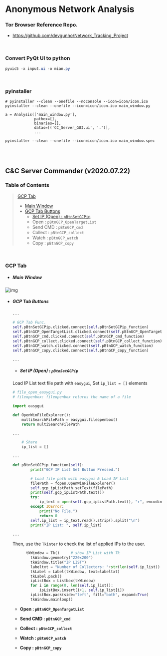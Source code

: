 # Anonymous Network Analysis

### Tor Browser Reference Repo.

- https://github.com/devgunho/Network_Tracking_Project

<br/>

### Convert PyQt UI to python

```powershell
pyuic5 -x input.ui -o mian.py
```

<br/>

### pyinstaller

```
# pyinstaller --clean --onefile --noconsole --icon=icon/icon.ico
pyinstaller --clean --onefile --icon=icon/icon.ico main_window.py
```

```
a = Analysis(['main_window.py'],
             pathex=[],
             binaries=[],
             datas=[('CC_Server_GUI.ui', '.')],
             ...
```

```
pyinstaller --clean --onefile --icon=icon/icon.ico main_window.spec
```

<br/>

<br/>

## C&C Server Commander (v2020.07.22)

### Table of Contents

> [GCP Tab](#GCP-Tab)
>
> - [Main Window](#Main-Window)
> - [GCP Tab Buttons](#GCP-Tab-Buttons)
>   - [Set IP (Open) : `pBtnSetGCPip`](#pBtnSetGCPip)
>   - Open : `pBtnGCP_OpenTargetList`
>   - Send CMD : `pBtnGCP_cmd`
>   - Collect : `pBtnGCP_collect`
>   - Watch : `pBtnGCP_watch`
>   - Copy : `pBtnGCP_copy`

<br/>

### GCP Tab

- ##### Main Window

![img](https://user-images.githubusercontent.com/41619898/88138535-d73bcc80-cc28-11ea-8e15-dd0337461888.png)

- ##### GCP Tab Buttons

  ```python
  ...
  
  # GCP Tab Func.
  self.pBtnSetGCPip.clicked.connect(self.pBtnSetGCPip_function)
  self.pBtnGCP_OpenTargetList.clicked.connect(self.pBtnGCP_OpenTargetList_function)
  self.pBtnGCP_cmd.clicked.connect(self.pBtnGCP_cmd_function)
  self.pBtnGCP_collect.clicked.connect(self.pBtnGCP_collect_function)
  self.pBtnGCP_watch.clicked.connect(self.pBtnGCP_watch_function)
  self.pBtnGCP_copy.clicked.connect(self.pBtnGCP_copy_function)
  
  ...
  ```

  <a name="pBtnSetGCPip"></a>

  - ##### Set IP (Open) : `pBtnSetGCPip`

  Load IP List text file path with `easygui`, Set `ip_list = []` elements

  ```python
  # file_open_easygui.py
  # fileopenbox: fileopenbox returns the name of a file
  
  import easygui
  
  def OpenWinFileExplorer():
      multiSearchFilePath = easygui.fileopenbox()
      return multiSearchFilePath
  ```

  ```python
  ...
  
      # Share
      ip_list = []
  
  ...
  
  def pBtnSetGCPip_function(self):
          print("GCP IP List Set Buttun Pressed.")
  
          # Load file path with easygui & Load IP List
          filePath = fopen.OpenWinFileExplorer()
          self.gcp_ipListPath.setText(filePath)
          print(self.gcp_ipListPath.text())
          try:
              ip_text = open(self.gcp_ipListPath.text(), "r", encoding='utf8')
          except IOError:
              print("No File.")
              return 0
          self.ip_list = ip_text.read().strip().split("\n")
          print("IP List: ", self.ip_list)
          
  ...
  ```

  Then, use the `Tkinter` to check the list of applied IPs to the user.

  ```python
  		tkWindow = Tk()     # show IP List with Tk
          tkWindow.geometry("220x200")
          tkWindow.title("IP LIST")
          labeltxt = "Number of Collectors: "+str(len(self.ip_list))
          tkLabel = Label(tkWindow, text=labeltxt)
          tkLabel.pack()
          ipListBox = Listbox(tkWindow)
          for i in range(0, len(self.ip_list)):
              ipListBox.insert(i+1, self.ip_list[i])
          ipListBox.pack(side="left", fill="both", expand=True)
          tkWindow.mainloop()
  ```

  <a name="pBtnGCP_OpenTargetList"></a>

  - **Open : `pBtnGCP_OpenTargetList`**

  <a name="pBtnGCP_cmd"></a>

  - **Send CMD : `pBtnGCP_cmd`**

  <a name="pBtnGCP_collect"></a>

  - **Collect : `pBtnGCP_collect`**

  <a name="pBtnGCP_watch"></a>

  - **Watch : `pBtnGCP_watch`**

  <a name="pBtnGCP_copy"></a>

  - **Copy : `pBtnGCP_copy`**

<br/>